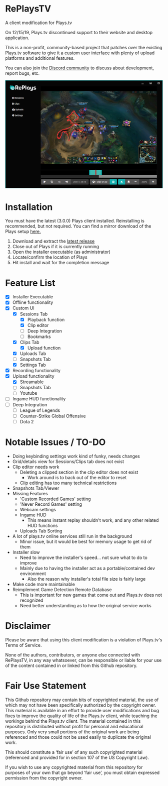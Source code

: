 # RePlaysTV
A client modification for Plays.tv

On 12/15/19, Plays.tv discontinued support to their website and desktop application.

This is a non-profit, community-based project that patches over the existing Plays.tv software to give it a custom user interface with plenty of upload platforms and additional features.

You can also join the [Discord community](https://discordapp.com/invite/Qj2BmZX) to discuss about development, report bugs, etc.

![Preview](/preview.png)

# Installation
You must have the latest (3.0.0) Plays client installed. Reinstalling is recommended, but not required.
You can find a mirror download of the Plays setup [here.](https://drive.google.com/open?id=1YlQ-EU6wW8XvGUznIBrSqTvlzBv-6tkQ)

  1. Download and extract the [latest release](https://github.com/lulzsun/RePlaysTV/releases)
  2. Close out of Plays if it is currently running
  3. Open the installer executable (as administrator)
  4. Locate/confirm the location of Plays
  5. Hit install and wait for the completion message

# Feature List
  * [x] Installer Executable
  * [x] Offline functionality
  * [x] Custom UI
	* [x] Sessions Tab
	  * [x] Playback function
	  * [x] Clip editor
	  * [ ] Deep Integration
	  * [ ] Bookmarks
	* [x] Clips Tab
	  * [x] Upload function
	* [x] Uploads Tab
	* [ ] Snapshots Tab
	* [x] Settings Tab
  * [x] Recording functionality
  * [x] Upload functionality
    * [x] Streamable
	* [ ] Snapshots Tab
    * [ ] Youtube
  * [ ] Ingame HUD functionality
  * [ ] Deep Integration
    * [ ] League of Legends
    * [ ] Counter-Strike Global Offensive
    * [ ] Dota 2

# Notable Issues / TO-DO
  * Doing keybinding settings work kind of funky, needs changes
  * Grid/details view for Sessions/Clips tab does not exist
  * Clip editor needs work
    * Deleting a clipped section in the clip editor does not exist
        * Work around is to back out of the editor to reset
	* Clip editing has too many technical restrictions
  * Snapshots Tab/Viewer
  * Missing Features
	* 'Custom Recorded Games' setting
	* 'Never Record Games' setting
	* Webcam settings
	* Ingame HUD
	  * This means instant replay shouldn't work, and any other related HUD functions
	* Uploads Tab Sorting
  * A lot of plays.tv online services still run in the background
    * Minor issue, but it would be best for memory usage to get rid of them
  * Installer slow
    * Need to improve the installer's speed... not sure what to do to improve
	* Mainly due to having the installer act as a portable/contained dev environment
	  * Also the reason why installer's total file size is fairly large
  * Make code more maintainable 
  * Reimplement Game Detection Remote Database
	* This is important for new games that come out and Plays.tv does not recognized
	* Need better understanding as to how the original service works

# Disclaimer
Please be aware that using this client modification is a violation of Plays.tv's Terms of Service. 

None of the authors, contributors, or anyone else connected with RePlaysTV, in any way whatsoever, can be responsible or liable for your use of the content contained in or linked from this Github repository.

# Fair Use Statement
This Github repository may contain bits of copyrighted material, the use of which may not have been specifically authorized by the copyright owner. This material is available in an effort to provide user modifications and bug fixes to improve the quality of life of the Plays.tv client, while teaching the workings behind the Plays.tv client. The material contained in this repository is distributed without profit for personal and educational purposes. Only very small portions of the original work are being referenced and those could not be used easily to duplicate the original work.

This should constitute a ‘fair use’ of any such copyrighted material (referenced and provided for in section 107 of the US Copyright Law).

If you wish to use any copyrighted material from this repository for purposes of your own that go beyond ‘fair use’, you must obtain expressed permission from the copyright owner.

